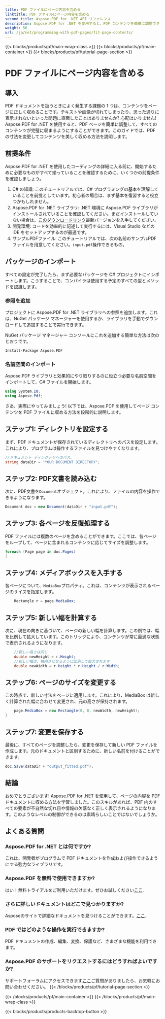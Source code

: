 ```yaml
---
title: PDF ファイルにページ内容を含める
linktitle: PDF ファイルにページ内容を含める
second_title: Aspose.PDF for .NET API リファレンス
description: Aspose.PDF for .NET を使用すると、PDF コンテンツを簡単に調整できます。このガイドでは、最適なページ レイアウトを実現するための詳細な手順を説明します。
weight: 50
url: /ja/net/programming-with-pdf-pages/fit-page-contents/
---
```


{{< blocks/products/pf/main-wrap-class >}}
{{< blocks/products/pf/main-container >}}
{{< blocks/products/pf/tutorial-page-section >}}

# PDF ファイルにページ内容を含める

## 導入

PDF ドキュメントを扱うときによく発生する課題の 1 つは、コンテンツをページに正しく収めることです。テキストや画像が切れてしまったり、思った通りに表示されないといった問題に直面したことはありませんか? 心配はいりません! Aspose.PDF for .NET を使用すると、PDF ページを簡単に調整して、すべてのコンテンツが完璧に収まるようにすることができます。このガイドでは、PDF の寸法を変更してコンテンツを美しく収める方法を説明します。

## 前提条件

Aspose.PDF for .NET を使用したコーディングの詳細に入る前に、開始するために必要なものがすべて揃っていることを確認するために、いくつかの前提条件を確認しましょう。

1. C# の知識: このチュートリアルでは、C# プログラミングの基本を理解していることを前提としています。初心者の場合は、まず基本を復習すると役立つかもしれません。
2.  Aspose.PDF for .NET ライブラリ: .NET 環境に Aspose.PDF ライブラリがインストールされていることを確認してください。まだインストールしていない場合は、[このダウンロードリンク](https://releases.aspose.com/pdf/net/)最新バージョンを入手してください。
3. 開発環境: コードを効率的に記述して実行するには、Visual Studio などの IDE をセットアップするのが最適です。
4. サンプルPDFファイル: このチュートリアルでは、次の名前のサンプルPDFファイルを用意してください。`input.pdf`操作できるもの。

## パッケージのインポート

すべての設定が完了したら、まず必要なパッケージを C# プロジェクトにインポートします。こうすることで、コンパイラは使用する予定のすべての型とメソッドを認識します。

### 参照を追加

プロジェクトに Aspose.PDF for .NET ライブラリへの参照を追加します。これは、NuGet パッケージ マネージャーを使用するか、ライブラリを手動でダウンロードして追加することで実行できます。

NuGet パッケージ マネージャー コンソールにこれを追加する簡単な方法は次のとおりです。

```bash
Install-Package Aspose.PDF
```

### 名前空間のインポート

Aspose.PDF ライブラリと効果的にやり取りするのに役立つ必要な名前空間をインポートして、C# ファイルを開始します。

```csharp
using System.IO;
using Aspose.Pdf;
```

さあ、実際にやってみましょう! 以下では、Aspose.PDF を使用してページ コンテンツを PDF ファイルに収める方法を段階的に説明します。

## ステップ1: ディレクトリを設定する

まず、PDF ドキュメントが保存されているディレクトリへのパスを設定します。これにより、プログラムは操作するファイルを見つけやすくなります。

```csharp
//ドキュメント ディレクトリへのパス。
string dataDir = "YOUR DOCUMENT DIRECTORY";
```

## ステップ2: PDF文書を読み込む

次に、PDF文書を`Document`オブジェクト。これにより、ファイルの内容を操作できるようになります。

```csharp
Document doc = new Document(dataDir + "input.pdf");
```

## ステップ3: 各ページを反復処理する

PDF ファイルには複数のページを含めることができます。ここでは、各ページをループして、ページに含まれるコンテンツに応じてサイズを調整します。

```csharp
foreach (Page page in doc.Pages)
{
```

## ステップ4: メディアボックスを入手する

各ページについて、`MediaBox`プロパティ。これは、コンテンツが表示されるページのサイズを指定します。

```csharp
    Rectangle r = page.MediaBox;
```

## ステップ5: 新しい幅を計算する

次に、現在の向きに基づいて、ページの新しい幅を計算します。この例では、幅を比例して拡大しています。このトリックにより、コンテンツが常に最適な状態で表示されるようになります。

```csharp
    //新しい高さは同じ
    double newHeight = r.Height;
    //新しい幅は、横向きになるように比例して拡大されます
    double newWidth = r.Height * r.Height / r.Width;
```

## ステップ6: ページのサイズを変更する

この時点で、新しい寸法をページに適用します。これにより、MediaBox は新しく計算された幅に合わせて変更され、元の高さが保持されます。

```csharp
    page.MediaBox = new Rectangle(0, 0, newWidth, newHeight);
}
```

## ステップ7: 変更を保存する

最後に、すべてのページを調整したら、変更を保存して新しい PDF ファイルを作成します。元のドキュメントと区別するために、新しい名前を付けることができます。

```csharp
doc.Save(dataDir + "output_fitted.pdf");
```

## 結論

おめでとうございます! Aspose.PDF for .NET を使用して、ページの内容を PDF ドキュメントに収める方法を学習しました。このスキルがあれば、PDF 内のすべての要素が不自然な切れ目や情報の欠落なく正しく表示されるようになります。このようなレベルの制御ができるのは素晴らしいことではないでしょうか。

## よくある質問

### Aspose.PDF for .NET とは何ですか?
これは、開発者がプログラムで PDF ドキュメントを作成および操作できるようにする強力なライブラリです。

### Aspose.PDF を無料で使用できますか?
はい！無料トライアルをご利用いただけます。ぜひお試しください[ここ](https://releases.aspose.com/).

### さらに詳しいドキュメントはどこで見つかりますか?
Asposeのサイトで詳細なドキュメントを見つけることができます。[ここ](https://reference.aspose.com/pdf/net/).

### PDF ではどのような操作を実行できますか?
PDF ドキュメントの作成、編集、変換、保護など、さまざまな機能を利用できます。

### Aspose.PDF のサポートをリクエストするにはどうすればよいですか?
サポートフォーラムにアクセスできます[ここ](https://forum.aspose.com/c/pdf/10)ご質問がありましたら、お気軽にお問い合わせください。
{{< /blocks/products/pf/tutorial-page-section >}}

{{< /blocks/products/pf/main-container >}}
{{< /blocks/products/pf/main-wrap-class >}}

{{< blocks/products/products-backtop-button >}}
